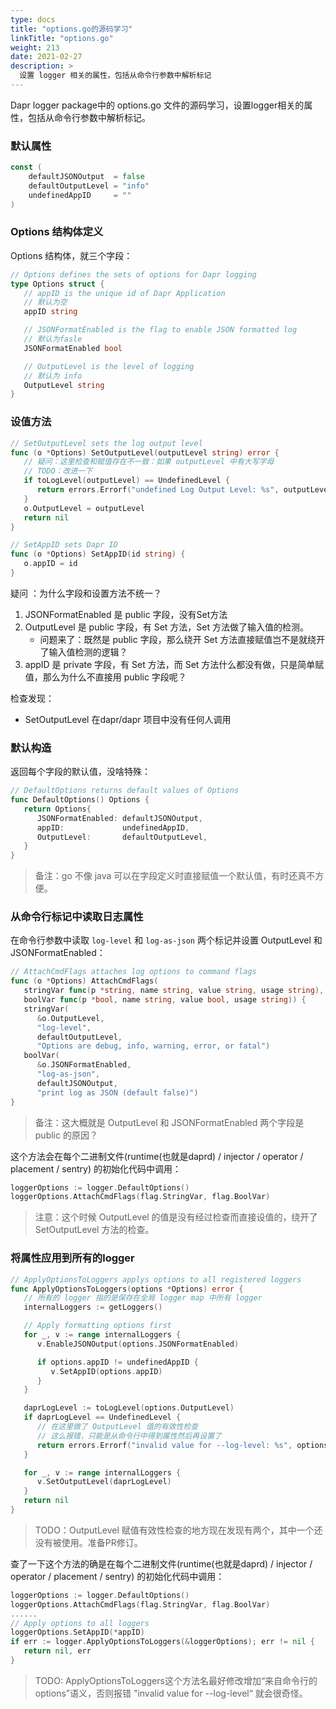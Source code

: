 ```yaml
---
type: docs
title: "options.go的源码学习"
linkTitle: "options.go"
weight: 213
date: 2021-02-27
description: >
  设置 logger 相关的属性，包括从命令行参数中解析标记
---
```


Dapr logger package中的 options.go 文件的源码学习，设置logger相关的属性，包括从命令行参数中解析标记。


### 默认属性

```go
const (
	defaultJSONOutput  = false
	defaultOutputLevel = "info"
	undefinedAppID     = ""
)
```

### Options 结构体定义

Options 结构体，就三个字段：

```go
// Options defines the sets of options for Dapr logging
type Options struct {
   // appID is the unique id of Dapr Application
   // 默认为空
   appID string

   // JSONFormatEnabled is the flag to enable JSON formatted log
   // 默认为fasle
   JSONFormatEnabled bool

   // OutputLevel is the level of logging
   // 默认为 info
   OutputLevel string
}
```

### 设值方法

```go
// SetOutputLevel sets the log output level
func (o *Options) SetOutputLevel(outputLevel string) error {
   // 疑问：这里检查和赋值存在不一致：如果 outputLevel 中有大写字母
   // TODO：改进一下
   if toLogLevel(outputLevel) == UndefinedLevel {
      return errors.Errorf("undefined Log Output Level: %s", outputLevel)
   }
   o.OutputLevel = outputLevel
   return nil
}

// SetAppID sets Dapr ID
func (o *Options) SetAppID(id string) {
   o.appID = id
}
```

疑问 ：为什么字段和设置方法不统一？

1.  JSONFormatEnabled 是 public 字段，没有Set方法
2. OutputLevel 是 public 字段，有 Set 方法，Set 方法做了输入值的检测。
   - 问题来了：既然是 public 字段，那么绕开 Set 方法直接赋值岂不是就绕开了输入值检测的逻辑？
3. appID 是 private 字段，有 Set 方法，而 Set 方法什么都没有做，只是简单赋值，那么为什么不直接用 public 字段呢？

检查发现：

- SetOutputLevel 在dapr/dapr 项目中没有任何人调用

### 默认构造

返回每个字段的默认值，没啥特殊：

```go
// DefaultOptions returns default values of Options
func DefaultOptions() Options {
   return Options{
      JSONFormatEnabled: defaultJSONOutput,
      appID:             undefinedAppID,
      OutputLevel:       defaultOutputLevel,
   }
}
```

> 备注：go 不像 java 可以在字段定义时直接赋值一个默认值，有时还真不方便。

### 从命令行标记中读取日志属性

在命令行参数中读取 `log-level` 和 `log-as-json` 两个标记并设置 OutputLevel 和 JSONFormatEnabled：

```go
// AttachCmdFlags attaches log options to command flags
func (o *Options) AttachCmdFlags(
   stringVar func(p *string, name string, value string, usage string),
   boolVar func(p *bool, name string, value bool, usage string)) {
   stringVar(
      &o.OutputLevel,
      "log-level",
      defaultOutputLevel,
      "Options are debug, info, warning, error, or fatal")
   boolVar(
      &o.JSONFormatEnabled,
      "log-as-json",
      defaultJSONOutput,
      "print log as JSON (default false)")
}
```

> 备注：这大概就是 OutputLevel 和 JSONFormatEnabled 两个字段是 public 的原因？

这个方法会在每个二进制文件(runtime(也就是daprd) / injector / operator / placement / sentry) 的初始化代码中调用：

```go
loggerOptions := logger.DefaultOptions()
loggerOptions.AttachCmdFlags(flag.StringVar, flag.BoolVar)
```

> 注意：这个时候 OutputLevel 的值是没有经过检查而直接设值的，绕开了 SetOutputLevel 方法的检查。 

### 将属性应用到所有的logger

```go
// ApplyOptionsToLoggers applys options to all registered loggers
func ApplyOptionsToLoggers(options *Options) error {
   // 所有的 logger 指的是保存在全局 logger map 中所有 logger
   internalLoggers := getLoggers()

   // Apply formatting options first
   for _, v := range internalLoggers {
      v.EnableJSONOutput(options.JSONFormatEnabled)

      if options.appID != undefinedAppID {
         v.SetAppID(options.appID)
      }
   }

   daprLogLevel := toLogLevel(options.OutputLevel)
   if daprLogLevel == UndefinedLevel {
      // 在这里做了 OutputLevel 值的有效性检查
      // 这么报错，只能是从命令行中得到属性然后再设置了
      return errors.Errorf("invalid value for --log-level: %s", options.OutputLevel)
   }

   for _, v := range internalLoggers {
      v.SetOutputLevel(daprLogLevel)
   }
   return nil
}
```

> TODO：OutputLevel 赋值有效性检查的地方现在发现有两个，其中一个还没有被使用。准备PR修订。

查了一下这个方法的确是在每个二进制文件(runtime(也就是daprd) / injector / operator / placement / sentry) 的初始化代码中调用：

```go
loggerOptions := logger.DefaultOptions()
loggerOptions.AttachCmdFlags(flag.StringVar, flag.BoolVar)
......
// Apply options to all loggers
loggerOptions.SetAppID(*appID)
if err := logger.ApplyOptionsToLoggers(&loggerOptions); err != nil {
   return nil, err
}
```

> TODO: ApplyOptionsToLoggers这个方法名最好修改增加“来自命令行的options”语义，否则报错 "invalid value for --log-level“ 就会很奇怪。
